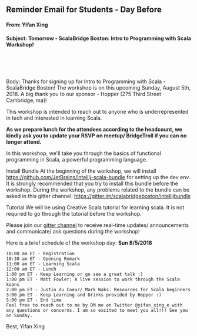 ## Reminder Email for Students - Day Before


#### From: Yifan Xing

#### Subject: Tomorrow - ScalaBridge Boston: Intro to Programming with Scala Workshop!

<br>
<br>
<br>

Body:
Thanks for signing up for Intro to Programming with Scala - ScalaBridge Boston! The workshop is on this upcoming Sunday, August 5th, 2018. A big thank you to our sponsor - Hopper (275 Third Street · Cambridge, ma)!

This workshop is intended to reach out to anyone who is underrepresented in tech and interested in learning Scala.

**As we prepare lunch for the attendees according to the headcount, we kindly ask you to update your RSVP on meetup/ BridgeTroll if you can no longer attend.**

In this workshop, we'll take you through the basics of functional programming in Scala, a powerful programming language.

Install Bundle
At the beginning of the workshop, we will install https://github.com/JetBrains/intellij-scala-bundle for setting up the dev env. It is strongly recommended that you try to install this bundle before the workshop. During the workshop, any problems related to the bundle can be asked in this gitter channel: https://gitter.im/scalabridgeboston/intellijbundle

Tutorial
We will be using Creative Scala tutorial for learning scala. It is not required to go through the tutorial before the workshop.


Please join our [gitter channel](https://gitter.im/scalabridgeboston/lobby) to receive real-time updates/ announcements and communicate/ ask questions during the workshop!


Here is a brief schedule of the workshop day: **Sun 8/5/2018**

```text
10:00 am ET - Registration
10:30 am ET - Opening Remark
11:00 am ET - Learning Scala
12:00 am ET - Lunch
1:00 pm ET - Keep Learning or go see a great talk :)
1:00 pm ET - Matt Fowler: A live session to work through the Scala koans
2:00 pm ET - Justin du Coeur/ Mark Waks: Resources for Scala beginners
3:00 pm ET - Keep Learning and Drinks provided by Hopper :)
5:00 pm ET - End time
Feel free to reach out to me by DM me on Twitter @yifan_xing_e with any questions or concerns. I am so excited to meet you all!!! See you on Sunday.
```


Best,
Yifan Xing
